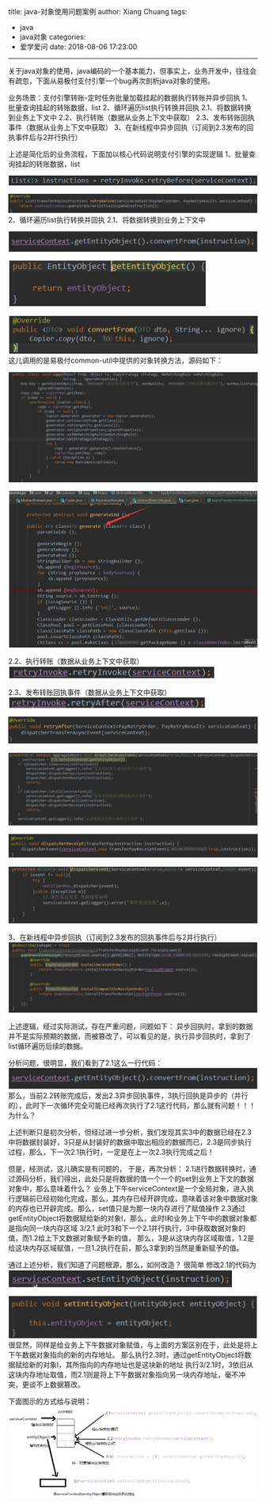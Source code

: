 title: java-对象使用问题案例
author: Xiang Chuang
tags:
  - java
  - java对象
categories:
  - 爱学爱问
date: 2018-08-06 17:23:00
---
关于java对象的使用，java编码的一个基本能力，但事实上，业务开发中，往往会有疏忽，下面从易极付支付引擎一个bug再次剖析java对象的使用。

业务场景：支付引擎转账-定时任务批量加载挂起的数据执行转账并异步回执
                1、批量查询挂起的转账数据，list
                2、循环遍历list执行转换并回执
                    2.1、将数据转换到业务上下文中
                    2.2、执行转账（数据从业务上下文中获取）
                    2.3、发布转账回执事件（数据从业务上下文中获取）
                 3、在新线程中异步回执（订阅到2.3发布的回执事件后与2并行执行）

上述是简化后的业务流程，下面加以核心代码说明支付引擎的实现逻辑
                1、批量查询挂起的转账数据，list 
              
![upload successful](\images\pasted-24.png)

![upload successful](\images\pasted-25.png)
 2、循环遍历list执行转换并回执
     2.1、将数据转换到业务上下文中
     
![upload successful](\images\pasted-26.png)

![upload successful](\images\pasted-27.png)

![upload successful](\images\pasted-28.png)
这儿调用的是易极付common-util中提供的对象转换方法，源码如下：

![upload successful](\images\pasted-30.png)

![upload successful](\images\pasted-31.png)

 2.2、执行转账（数据从业务上下文中获取）
![upload successful](\images\pasted-32.png)

2.3、发布转账回执事件（数据从业务上下文中获取）
![upload successful](\images\pasted-33.png)

![upload successful](\images\pasted-34.png)

![upload successful](\images\pasted-35.png)

![upload successful](\images\pasted-36.png)

![upload successful](\images\pasted-37.png)

3、在新线程中异步回执（订阅到2.3发布的回执事件后与2并行执行）
![upload successful](\images\pasted-38.png)

上述逻辑，经过实际测试，存在严重问题，问题如下：
异步回执时，拿到的数据并不是实际预期的数据，而被篡改了，可以看见的是，执行异步回执时，拿到了list循环遍历后续的数据。

分析问题，很明显，我们看到了2.1这么一行代码：
![upload successful](\images\pasted-39.png)
那么，当前2.2转账完成后，发出2.3异步回执事件，3执行回执是异步的（并行的），此时下一次循环完全可能已经再次执行了2.1这行代码，那么就有问题！！！  为什么？

上述判断只是初次分析，但经过进一步分析，我们发现其实3中的数据已经在2.3中将数据封装好，3只是从封装好的数据中取出相应的数据而已，2.3是同步执行过程，那么，下一次2.1执行时，一定是在上一次2.3执行完成之后！

但是，经测试，这儿确实是有问题的，
于是，再次分析：
2.1进行数据转换时，通过源码分析，我们得出，此处只是将数据的值一个一个的set到业务上下文的数据对象中，那么意味着什么？  业务上下午serviceContext是一个全局对象，进入执行逻辑前已经初始化完成，那么，其内存已经开辟完成，意味着该对象中数据对象的内存也已开辟完成。那么，set值只是为那一块内存进行了赋值操作
2.3通过getEntityObject将数据赋给新的对象I，那么，此时I和业务上下午中的数据对象都是指向同一块内存区域
3/2.1 此时3和下一个2.1并行执行，3中获取数据对象的值，而1.2给上下文数据对象赋予新的值， 那么，3是从这块内存区域取值，1.2是给这块内存区域赋值，一旦1.2执行在前，那么3拿到的当然是重新赋予的值。

通过上述分析，我们知道了问题根源，那么，如何改造？
很简单
修改2.1的代码为
![upload successful](\images\pasted-40.png)

![upload successful](\images\pasted-41.png)
很显然，同样是给业务上下午数据对象赋值，与上面的方案区别在于，此处是将上下午数据对象指向的新的内存地址。
那么执行2.3时，通过getEntityObject将数据赋给新的对象I，其所指向的内存地址也是这块新的地址
执行3/2.1时，3依旧从这块内存地址取值，而2.1则是将上下午数据对象指向另一块内存地址，毫不冲突，更谈不上数据篡改。

下面图示的方式给与说明：
![upload successful](\images\pasted-42.png)
